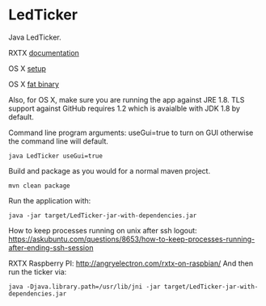 LedTicker
=========

Java LedTicker.

RXTX [documentation](https://github.com/rxtx/rxtx)

OS X [setup](http://rxtx.qbang.org/wiki/index.php/Installation_on_MacOS_X)

OS X [fat binary](http://blog.iharder.net/2009/08/18/rxtx-java-6-and-librxtxserial-jnilib-on-intel-mac-os-x/)

Also, for OS X, make sure you are running the app against JRE 1.8. TLS support against GitHub requires 1.2 which is avaialble with JDK 1.8 by default.

Command line program arguments: useGui=true to turn on GUI otherwise the command line will default.
```
java LedTicker useGui=true
```

Build and package as you would for a normal maven project.
```
mvn clean package
```

Run the application with:
```
java -jar target/LedTicker-jar-with-dependencies.jar
```

How to keep processes running on unix after ssh logout: https://askubuntu.com/questions/8653/how-to-keep-processes-running-after-ending-ssh-session

RXTX Raspberry PI: http://angryelectron.com/rxtx-on-raspbian/
And then run the ticker via:
```
java -Djava.library.path=/usr/lib/jni -jar target/LedTicker-jar-with-dependencies.jar
```
